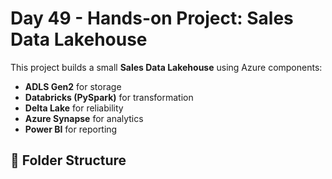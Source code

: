 # Day 49 - Hands-on Project: Sales Data Lakehouse

This project builds a small **Sales Data Lakehouse** using Azure components:
- **ADLS Gen2** for storage  
- **Databricks (PySpark)** for transformation  
- **Delta Lake** for reliability  
- **Azure Synapse** for analytics  
- **Power BI** for reporting  

## 📂 Folder Structure
